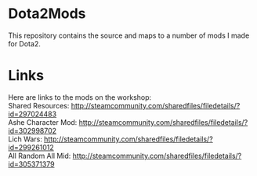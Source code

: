 # Dota2Mods
This repository contains the source and maps to a number of mods I made for Dota2. 
# Links
Here are links to the mods on the workshop: <br>
Shared Resources: http://steamcommunity.com/sharedfiles/filedetails/?id=297024483<br>
Ashe Character Mod: http://steamcommunity.com/sharedfiles/filedetails/?id=302998702<br>
Lich Wars: http://steamcommunity.com/sharedfiles/filedetails/?id=299261012<br>
All Random All Mid: http://steamcommunity.com/sharedfiles/filedetails/?id=305371379
